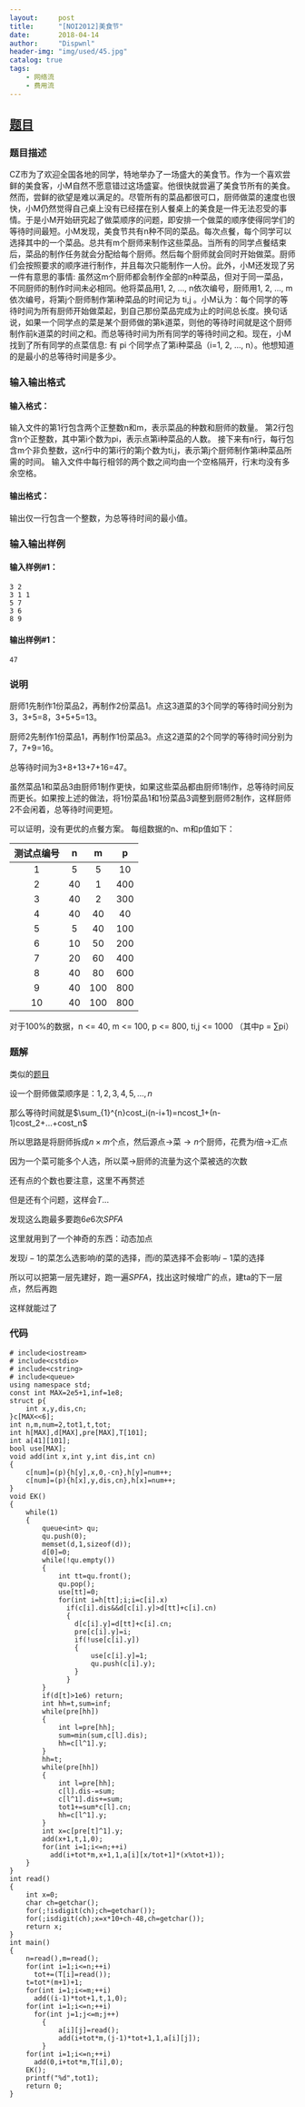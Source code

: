 ```yaml
---
layout:     post
title:      "[NOI2012]美食节"
date:       2018-04-14
author:     "Dispwnl"
header-img: "img/used/45.jpg"
catalog: true
tags:
    - 网络流
    - 费用流
---
```

## [题目](https://www.luogu.org/problemnew/show/P2050)
### 题目描述
CZ市为了欢迎全国各地的同学，特地举办了一场盛大的美食节。作为一个喜欢尝鲜的美食客，小M自然不愿意错过这场盛宴。他很快就尝遍了美食节所有的美食。然而，尝鲜的欲望是难以满足的。尽管所有的菜品都很可口，厨师做菜的速度也很快，小M仍然觉得自己桌上没有已经摆在别人餐桌上的美食是一件无法忍受的事情。于是小M开始研究起了做菜顺序的问题，即安排一个做菜的顺序使得同学们的等待时间最短。小M发现，美食节共有n种不同的菜品。每次点餐，每个同学可以选择其中的一个菜品。总共有m个厨师来制作这些菜品。当所有的同学点餐结束后，菜品的制作任务就会分配给每个厨师。然后每个厨师就会同时开始做菜。厨师们会按照要求的顺序进行制作，并且每次只能制作一人份。此外，小M还发现了另一件有意思的事情: 虽然这m个厨师都会制作全部的n种菜品，但对于同一菜品，不同厨师的制作时间未必相同。他将菜品用1, 2, ..., n依次编号，厨师用1, 2, ..., m依次编号，将第j个厨师制作第i种菜品的时间记为 ti,j 。小M认为：每个同学的等待时间为所有厨师开始做菜起，到自己那份菜品完成为止的时间总长度。换句话说，如果一个同学点的菜是某个厨师做的第k道菜，则他的等待时间就是这个厨师制作前k道菜的时间之和。而总等待时间为所有同学的等待时间之和。现在，小M找到了所有同学的点菜信息: 有 pi 个同学点了第i种菜品（i=1, 2, ..., n）。他想知道的是最小的总等待时间是多少。

### 输入输出格式
#### 输入格式：
输入文件的第1行包含两个正整数n和m，表示菜品的种数和厨师的数量。 第2行包含n个正整数，其中第i个数为pi，表示点第i种菜品的人数。 接下来有n行，每行包含m个非负整数，这n行中的第i行的第j个数为ti,j，表示第j个厨师制作第i种菜品所需的时间。 输入文件中每行相邻的两个数之间均由一个空格隔开，行末均没有多余空格。

#### 输出格式：
输出仅一行包含一个整数，为总等待时间的最小值。

### 输入输出样例
#### 输入样例#1：
``` 
3 2 
3 1 1 
5 7 
3 6 
8 9
```
#### 输出样例#1： 
```
47
```
### 说明
厨师1先制作1份菜品2，再制作2份菜品1。点这3道菜的3个同学的等待时间分别为3，3+5=8，3+5+5=13。

厨师2先制作1份菜品1，再制作1份菜品3。点这2道菜的2个同学的等待时间分别为7，7+9=16。

总等待时间为3+8+13+7+16=47。

虽然菜品1和菜品3由厨师1制作更快，如果这些菜品都由厨师1制作，总等待时间反而更长。如果按上述的做法，将1份菜品1和1份菜品3调整到厨师2制作，这样厨师2不会闲着，总等待时间更短。

可以证明，没有更优的点餐方案。 每组数据的n、m和p值如下：

| 测试点编号 | n | m | p |
| :----------: | :----------: | :----------: | :----------: |
| 1 | 5 | 5 | 10 |
| 2 | 40 | 1 | 400 |
| 3 | 40 | 2 | 300 |
| 4 | 40 | 40 | 40 |
| 5 | 5 | 40 | 100 |
| 6 | 10 | 50 | 200 |
| 7 | 20 | 60 | 400 |
| 8 | 40 | 80 | 600 |
| 9 | 40 | 100 | 800 |
|10 | 40 | 100 | 800 |

对于100%的数据，n <= 40, m <= 100, p <= 800, ti,j <= 1000 （其中p = ∑pi）

### 题解

类似的[题目](https://www.luogu.org/problemnew/show/P2053)

设一个厨师做菜顺序是：$1,2,3,4,5,...,n$

那么等待时间就是$\sum_{1}^{n}cost_i(n-i+1)=ncost_1+(n-1)cost_2+...+cost_n$

所以思路是将厨师拆成$n\times m$个点，然后源点$\rightarrow$菜$\rightarrow n$个厨师，花费为$i$倍$\rightarrow$汇点

因为一个菜可能多个人选，所以菜$\rightarrow$厨师的流量为这个菜被选的次数

还有点的个数也要注意，这里不再赘述

但是还有个问题，这样会$T$...

发现这么跑最多要跑$6e6$次$SPFA$

这里就用到了一个神奇的东西：动态加点

发现$i-1$的菜怎么选影响$i$的菜的选择，而$i$的菜选择不会影响$i-1$菜的选择

所以可以把第一层先建好，跑一遍$SPFA$，找出这时候增广的点，建ta的下一层点，然后再跑

这样就能过了

### 代码
```
# include<iostream>
# include<cstdio>
# include<cstring>
# include<queue>
using namespace std;
const int MAX=2e5+1,inf=1e8;
struct p{
    int x,y,dis,cn;
}c[MAX<<6];
int n,m,num=2,tot1,t,tot;
int h[MAX],d[MAX],pre[MAX],T[101];
int a[41][101];
bool use[MAX];
void add(int x,int y,int dis,int cn)
{
    c[num]=(p){h[y],x,0,-cn},h[y]=num++;
    c[num]=(p){h[x],y,dis,cn},h[x]=num++;
}
void EK()
{
    while(1)
    {
        queue<int> qu;
        qu.push(0);
        memset(d,1,sizeof(d));
        d[0]=0;
        while(!qu.empty())
        {
            int tt=qu.front();
            qu.pop();
            use[tt]=0;
            for(int i=h[tt];i;i=c[i].x)
              if(c[i].dis&&d[c[i].y]>d[tt]+c[i].cn)
              {
              	d[c[i].y]=d[tt]+c[i].cn;
              	pre[c[i].y]=i;
              	if(!use[c[i].y])
              	{
              		use[c[i].y]=1;
              		qu.push(c[i].y);
                }
              }
        }
        if(d[t]>1e6) return;
        int hh=t,sum=inf;
        while(pre[hh])
        {
            int l=pre[hh];
            sum=min(sum,c[l].dis);
            hh=c[l^1].y;
        }
        hh=t;
        while(pre[hh])
        {
            int l=pre[hh];
            c[l].dis-=sum;
            c[l^1].dis+=sum;
            tot1+=sum*c[l].cn;
            hh=c[l^1].y;
        }
        int x=c[pre[t]^1].y;
        add(x+1,t,1,0);
        for(int i=1;i<=n;++i)
          add(i+tot*m,x+1,1,a[i][x/tot+1]*(x%tot+1));
    }
}
int read()
{
	int x=0;
	char ch=getchar();
	for(;!isdigit(ch);ch=getchar());
	for(;isdigit(ch);x=x*10+ch-48,ch=getchar());
	return x;
}
int main()
{
	n=read(),m=read();
	for(int i=1;i<=n;++i)
      tot+=(T[i]=read());
    t=tot*(m+1)+1;
    for(int i=1;i<=m;++i)
      add((i-1)*tot+1,t,1,0);
    for(int i=1;i<=n;++i)
      for(int j=1;j<=m;j++)
        {
        	a[i][j]=read();
        	add(i+tot*m,(j-1)*tot+1,1,a[i][j]);
	  	}
	for(int i=1;i<=n;++i)
	  add(0,i+tot*m,T[i],0);
    EK();
    printf("%d",tot1);
    return 0;
}
```

